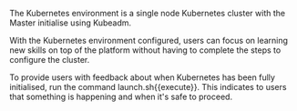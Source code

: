 The Kubernetes environment is a single node Kubernetes cluster with the Master initialise using Kubeadm.

With the Kubernetes environment configured, users can focus on learning new skills on top of the platform without having to complete the steps to configure the cluster.

To provide users with feedback about when Kubernetes has been fully initialised, run the command launch.sh{{execute}}. This indicates to users that something is happening and when it's safe to proceed.
